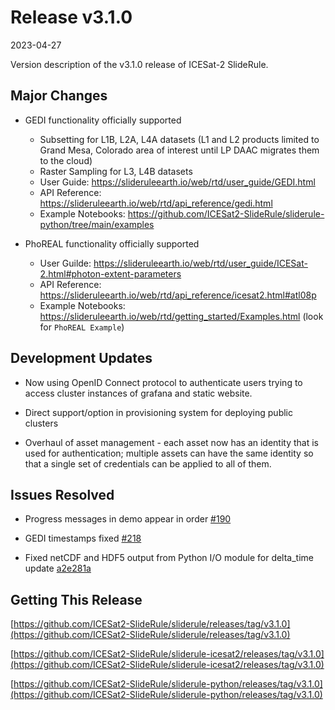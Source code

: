 # Release v3.1.0

2023-04-27

Version description of the v3.1.0 release of ICESat-2 SlideRule.

## Major Changes

- GEDI functionality officially supported
  * Subsetting for L1B, L2A, L4A datasets (L1 and L2 products limited to Grand Mesa, Colorado area of interest until LP DAAC migrates them to the cloud)
  * Raster Sampling for L3, L4B datasets
  * User Guide: https://slideruleearth.io/web/rtd/user_guide/GEDI.html
  * API Reference: https://slideruleearth.io/web/rtd/api_reference/gedi.html
  * Example Notebooks: https://github.com/ICESat2-SlideRule/sliderule-python/tree/main/examples

- PhoREAL functionality officially supported
  * User Guilde: https://slideruleearth.io/web/rtd/user_guide/ICESat-2.html#photon-extent-parameters
  * API Reference: https://slideruleearth.io/web/rtd/api_reference/icesat2.html#atl08p
  * Example Notebooks: https://slideruleearth.io/web/rtd/getting_started/Examples.html (look for `PhoREAL Example`)

## Development Updates

- Now using OpenID Connect protocol to authenticate users trying to access cluster instances of grafana and static website.  

- Direct support/option in provisioning system for deploying public clusters

- Overhaul of asset management - each asset now has an identity that is used for authentication; multiple assets can have the same identity so that a single set of credentials can be applied to all of them.

## Issues Resolved

- Progress messages in demo appear in order [#190](https://github.com/ICESat2-SlideRule/sliderule/issues/190)

- GEDI timestamps fixed [#218](https://github.com/ICESat2-SlideRule/sliderule/issues/218)

- Fixed netCDF and HDF5 output from Python I/O module for delta_time update [a2e281a](https://github.com/ICESat2-SlideRule/sliderule/commit/a2e281a744bfb943c0ab04e4e1b3b603b1c58afc)

## Getting This Release

[https://github.com/ICESat2-SlideRule/sliderule/releases/tag/v3.1.0](https://github.com/ICESat2-SlideRule/sliderule/releases/tag/v3.1.0)

[https://github.com/ICESat2-SlideRule/sliderule-icesat2/releases/tag/v3.1.0](https://github.com/ICESat2-SlideRule/sliderule-icesat2/releases/tag/v3.1.0)

[https://github.com/ICESat2-SlideRule/sliderule-python/releases/tag/v3.1.0](https://github.com/ICESat2-SlideRule/sliderule-python/releases/tag/v3.1.0)

